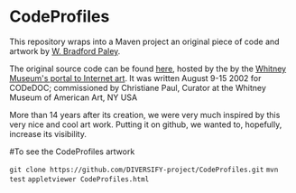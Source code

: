 # CodeProfiles

This repository wraps into a Maven project an original piece of code and artwork by  [W. Bradford Paley](http://wbpaley.com/brad/).

The original source code can be found [here](http://artport.whitney.org/commissions/codedoc/Paley/code.html), hosted by the by the [Whitney Museum's portal to Internet art](http://whitney.org/Exhibitions/Artport). It was written August 9-15 2002 for CODeDOC; commissioned by Christiane Paul, Curator at the Whitney Museum of American Art, NY USA 

More than 14 years after its creation, we were very much inspired by this very nice and cool art work. Putting it on github, we wanted to, hopefully, increase its visibility.

#To see the CodeProfiles artwork

`git clone https://github.com/DIVERSIFY-project/CodeProfiles.git`
`mvn test`
`appletviewer CodeProfiles.html`

